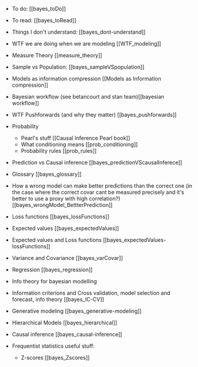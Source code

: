 - To do: [[bayes_toDo]]
- To read: [[bayes_toRead]]
- Things I don't understand: [[bayes_dont-understand]]


- WTF we are doing when we are modeling [[WTF_modeling]]


- Measure Theory [[measure_theory]]


- Sample vs Population: [[bayes_sampleVSpopulation]]

- Models as information compression [[Models as Information compression]]

- Bayesian workflow (see betancourt and stan team)[[bayesian workflow]]

- WTF Pushforwards (and why they matter) [[bayes_pushforwards]]

- Probability
	- Pearl's stuff [[Causal Inference Pearl book]]
	- What conditioning means [[prob_conditioning]]
	- Probability rules [[prob_rules]]



- Prediction vs Causal inference [[bayes_predictionVScausalInferece]]
- Glossary [[bayes_glossary]]

- How a wrong model can make better predictions than the correct one (in the case where the correct covar cant be measured precisely and it's better to use a proxy with high correlation?) [[bayes_wrongModel_BettterPrediction]]


- Loss functions [[bayes_lossFunctions]]
- Expected values [[bayes_expectedValues]]
- Expected values and Loss functions [[bayes_expectedValues-lossFunctions]]
- Variance and Covariance [[bayes_varCovar]]
- Regression [[bayes_regression]]

- Info theory for bayesian modelling
- Information criterions and Cross validation, model selection and forecast, info theory [[bayes_IC-CV]]


- Generative modeling [[bayes_generative-modeling]]


- Hierarchical Models [[bayes_hierarchical]]


- Causal inference [[bayes_causal-inference]]


- Frequentist statistics useful stuff: 
	- Z-scores [[bayes_Zscores]]
